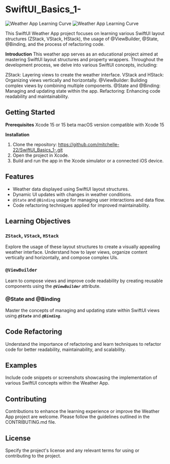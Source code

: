 # SwiftUI_Basics_1-
![Weather App Learning Curve](https://user-images.githubusercontent.com/53512559/283738550-ab1caa43-684c-47db-a144-3a56e5d9b606.png)
![Weather App Learning Curve](https://user-images.githubusercontent.com/53512559/283738566-0d7295fd-82a3-49b1-8f23-1448055d1099.png)


This SwiftUI Weather App project focuses on learning various SwiftUI layout structures (ZStack, VStack, HStack), the usage of @ViewBuilder, @State, @Binding, and the process of refactoring code.

**Introduction**
This weather app serves as an educational project aimed at mastering SwiftUI layout structures and property wrappers. Throughout the development process, we delve into various SwiftUI concepts, including:

ZStack: Layering views to create the weather interface.
VStack and HStack: Organizing views vertically and horizontally.
@ViewBuilder: Building complex views by combining multiple components.
@State and @Binding: Managing and updating state within the app.
Refactoring: Enhancing code readability and maintainability.

## Getting Started
**Prerequisites**
Xcode 15 or 15 beta
macOS version compatible with Xcode 15

**Installation**
1. Clone the repository:
https://github.com/mitchelle-22/SwiftUI_Basics_1-.git
2. Open the project in Xcode.
3. Build and run the app in the Xcode simulator or a connected iOS device.



## Features

- Weather data displayed using SwiftUI layout structures.
- Dynamic UI updates with changes in weather conditions.
- `@State` and `@Binding` usage for managing user interactions and data flow.
- Code refactoring techniques applied for improved maintainability.

## Learning Objectives
### `ZStack`, `VStack`, `HStack`
Explore the usage of these layout structures to create a visually appealing weather interface. Understand how to layer views, organize content vertically and horizontally, and compose complex UIs.

### `@ViewBuilder`
Learn to compose views and improve code readability by creating reusable components using the ***`@ViewBuilder`*** attribute.

### @State and @Binding
Master the concepts of managing and updating state within SwiftUI views using ***`@State`*** and ***`@Binding`***.

## Code Refactoring
Understand the importance of refactoring and learn techniques to refactor code for better readability, maintainability, and scalability.

## Examples
Include code snippets or screenshots showcasing the implementation of various SwiftUI concepts within the Weather App.

## Contributing
Contributions to enhance the learning experience or improve the Weather App project are welcome. Please follow the guidelines outlined in the CONTRIBUTING.md file.

## License
Specify the project's license and any relevant terms for using or contributing to the project.


